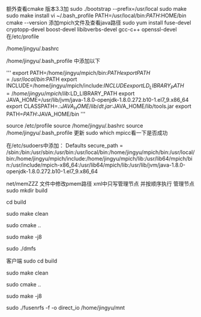 额外查看cmake 版本3.3加
sudo ./bootstrap --prefix=/usr/local
sudo make
sudo make install
vi ~/.bash_profile   PATH=/usr/local/bin:$PATH:$HOME/bin
cmake --version
添加mpich文件及查看java路径
sudo yum install fuse-devel cryptopp-devel boost-devel libibverbs-devel gcc-c++ openssl-devel
在/etc/profile

/home/jingyu/.bashrc

/home/jingyu/.bash_profile
中添加以下

'''
export PATH=/home/jingyu/mpich/bin:$PATH
export PATH=/usr/local/bin:$PATH
export INCLUDE=/home/jingyu/mpich/include:$INCLUDE
export LD_LIBRARY_PATH=/home/jingyu/mpich/lib:$LD_LIBRARY_PATH
export JAVA_HOME=/usr/lib/jvm/java-1.8.0-openjdk-1.8.0.272.b10-1.el7_9.x86_64
export CLASSPATH=.:$JAVA_HOME/lib/dt.jar:$JAVA_HOME/lib/tools.jar
export PATH=$PATH:$JAVA_HOME/bin
'''

source /etc/profile
source /home/jingyu/.bashrc
source /home/jingyu/.bash_profile 
更新
sudo which mpicc看一下是否成功

在/etc/sudoers中添加：
Defaults secure_path = /sbin:/bin:/usr/sbin:/usr/bin:/usr/local/bin:/home/jingyu/mpich/bin:/usr/local/bin:/home/jingyu/mpich/include:/home/jingyu/mpich/lib:/usr/lib64/mpich/bin:/usr/include/mpich-x86_64:/usr/lib64/mpich/lib:/usr/lib/jvm/java-1.8.0-openjdk-1.8.0.272.b10-1.el7_9.x86_64

net/memZZZ 文件中修改pmem路径
xml中只写管理节点 并按顺序执行
管理节点
sudo mkdir build

cd build

sudo make clean

sudo cmake ..

sudo make -j8

sudo ./dmfs

客户端
sudo cd build

sudo make clean

sudo cmake ..

sudo make -j8

sudo ./fusenrfs -f -o direct_io /home/jingyu/mnt
